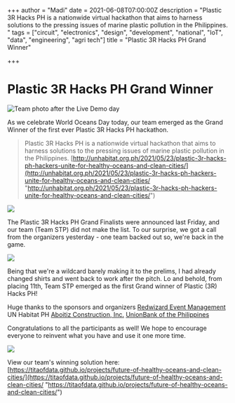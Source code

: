 +++
author = "Madi"
date = 2021-06-08T07:00:00Z
description = "Plastic 3R Hacks PH is a nationwide virtual hackathon that aims to harness solutions to the pressing issues of marine plastic pollution in the Philippines. "
tags = ["circuit", "electronics", "design", "development", "national", "IoT", "data", "engineering", "agri tech"]
title = "Plastic 3R Hacks PH Grand Winner"

+++
# **Plastic 3R Hacks PH Grand Winner**

![Team photo after the Live Demo day](/uploads/img_3840.jpg "Team STP photo op")

As we celebrate World Oceans Day today, our team emerged as the Grand Winner of the first ever Plastic 3R Hacks PH hackathon.

> Plastic 3R Hacks PH is a nationwide virtual hackathon that aims to harness solutions to the pressing issues of marine plastic pollution in the Philippines. [http://unhabitat.org.ph/2021/05/23/plastic-3r-hacks-ph-hackers-unite-for-healthy-oceans-and-clean-cities/](http://unhabitat.org.ph/2021/05/23/plastic-3r-hacks-ph-hackers-unite-for-healthy-oceans-and-clean-cities/ "http://unhabitat.org.ph/2021/05/23/plastic-3r-hacks-ph-hackers-unite-for-healthy-oceans-and-clean-cities/")

![](/uploads/world-oceans-day.jpg)

The Plastic 3R Hacks PH Grand Finalists were announced last Friday, and our team (Team STP) did not make the list. To our surprise, we got a call from the organizers yesterday - one team backed out so, we're back in the game. 

![](/uploads/qualifying-teams.jpg)  
  
Being that we're a wildcard barely making it to the prelims, I had already changed shirts and went back to work after the pitch. Lo and behold, from placing 11th, Team STP emerged as the first Grand winner of Plastic (3R) Hacks PH!  
  
Huge thanks to the sponsors and organizers [Redwizard Event Management](https://www.linkedin.com/company/redwizard-event-management/) UN Habitat PH [Aboitiz Construction, Inc.](https://www.linkedin.com/company/aboitiz-construction/) [UnionBank of the Philippines](https://www.linkedin.com/company/unionbankph/)  
  
Congratulations to all the participants as well! We hope to encourage everyone to reinvent what you have and use it one more time. 

![](/uploads/team-photo.png)  
  
View our team's winning solution here: [https://titaofdata.github.io/projects/future-of-healthy-oceans-and-clean-cities/](https://titaofdata.github.io/projects/future-of-healthy-oceans-and-clean-cities/ "https://titaofdata.github.io/projects/future-of-healthy-oceans-and-clean-cities/")